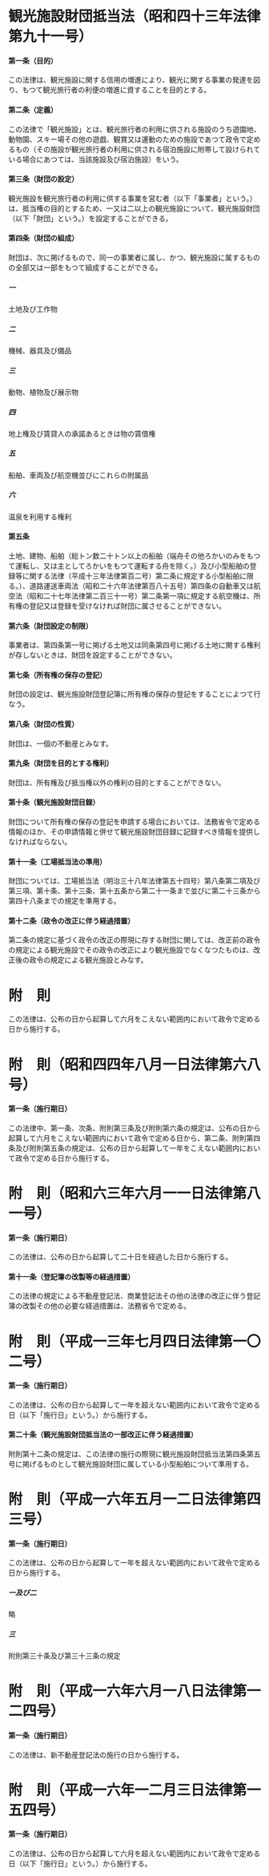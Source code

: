 # 観光施設財団抵当法（昭和四十三年法律第九十一号）
#### 第一条（目的）
この法律は、観光施設に関する信用の増進により、観光に関する事業の発達を図り、もつて観光旅行者の利便の増進に資することを目的とする。
#### 第二条（定義）
この法律で「観光施設」とは、観光旅行者の利用に供される施設のうち遊園地、動物園、スキー場その他の遊戯、観賞又は運動のための施設であつて政令で定めるもの（その施設が観光旅行者の利用に供される宿泊施設に附帯して設けられている場合にあつては、当該施設及び宿泊施設）をいう。
#### 第三条（財団の設定）
観光施設を観光旅行者の利用に供する事業を営む者（以下「事業者」という。）は、抵当権の目的とするため、一又は二以上の観光施設について、観光施設財団（以下「財団」という。）を設定することができる。
#### 第四条（財団の組成）
財団は、次に掲げるもので、同一の事業者に属し、かつ、観光施設に属するものの全部又は一部をもつて組成することができる。
##### 一
土地及び工作物
##### 二
機械、器具及び備品
##### 三
動物、植物及び展示物
##### 四
地上権及び賃貸人の承諾あるときは物の賃借権
##### 五
船舶、車両及び航空機並びにこれらの附属品
##### 六
温泉を利用する権利
#### 第五条
土地、建物、船舶（総トン数二十トン以上の船舶（端舟その他ろかいのみをもつて運転し、又は主としてろかいをもつて運転する舟を除く。）及び小型船舶の登録等に関する法律（平成十三年法律第百二号）第二条に規定する小型船舶に限る。）、道路運送車両法（昭和二十六年法律第百八十五号）第四条の自動車又は航空法（昭和二十七年法律第二百三十一号）第二条第一項に規定する航空機は、所有権の登記又は登録を受けなければ財団に属させることができない。
#### 第六条（財団設定の制限）
事業者は、第四条第一号に掲げる土地又は同条第四号に掲げる土地に関する権利が存しないときは、財団を設定することができない。
#### 第七条（所有権の保存の登記）
財団の設定は、観光施設財団登記簿に所有権の保存の登記をすることによつて行なう。
#### 第八条（財団の性質）
財団は、一個の不動産とみなす。
#### 第九条（財団を目的とする権利）
財団は、所有権及び抵当権以外の権利の目的とすることができない。
#### 第十条（観光施設財団目録）
財団について所有権の保存の登記を申請する場合においては、法務省令で定める情報のほか、その申請情報と併せて観光施設財団目録に記録すべき情報を提供しなければならない。
#### 第十一条（工場抵当法の準用）
財団については、工場抵当法（明治三十八年法律第五十四号）第八条第二項及び第三項、第十条、第十三条、第十五条から第二十一条まで並びに第二十三条から第四十八条までの規定を準用する。
#### 第十二条（政令の改正に伴う経過措置）
第二条の規定に基づく政令の改正の際現に存する財団に関しては、改正前の政令の規定による観光施設でその政令の改正により観光施設でなくなつたものは、改正後の政令の規定による観光施設とみなす。
# 附　則
この法律は、公布の日から起算して六月をこえない範囲内において政令で定める日から施行する。
# 附　則（昭和四四年八月一日法律第六八号）
#### 第一条（施行期日）
この法律中、第一条、次条、附則第三条及び附則第六条の規定は、公布の日から起算して六月をこえない範囲内において政令で定める日から、第二条、附則第四条及び附則第五条の規定は、公布の日から起算して一年をこえない範囲内において政令で定める日から施行する。
# 附　則（昭和六三年六月一一日法律第八一号）
#### 第一条（施行期日）
この法律は、公布の日から起算して二十日を経過した日から施行する。
#### 第十一条（登記簿の改製等の経過措置）
この法律の規定による不動産登記法、商業登記法その他の法律の改正に伴う登記簿の改製その他の必要な経過措置は、法務省令で定める。
# 附　則（平成一三年七月四日法律第一〇二号）
#### 第一条（施行期日）
この法律は、公布の日から起算して一年を超えない範囲内において政令で定める日（以下「施行日」という。）から施行する。
#### 第二十条（観光施設財団抵当法の一部改正に伴う経過措置）
附則第十二条の規定は、この法律の施行の際現に観光施設財団抵当法第四条第五号に掲げるものとして観光施設財団に属している小型船舶について準用する。
# 附　則（平成一六年五月一二日法律第四三号）
#### 第一条（施行期日）
この法律は、公布の日から起算して一年を超えない範囲内において政令で定める日から施行する。
##### 一及び二
略
##### 三
附則第三十条及び第三十三条の規定
# 附　則（平成一六年六月一八日法律第一二四号）
#### 第一条（施行期日）
この法律は、新不動産登記法の施行の日から施行する。
# 附　則（平成一六年一二月三日法律第一五四号）
#### 第一条（施行期日）
この法律は、公布の日から起算して六月を超えない範囲内において政令で定める日（以下「施行日」という。）から施行する。
